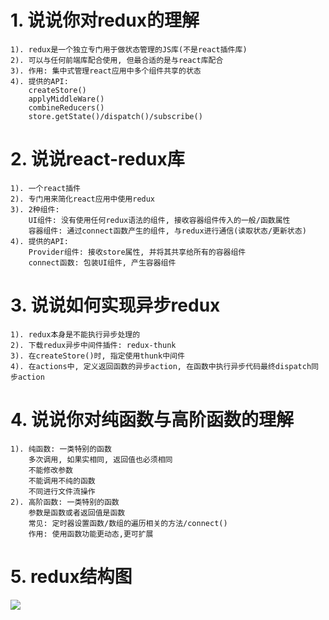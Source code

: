 # 1. 说说你对redux的理解
	1). redux是一个独立专门用于做状态管理的JS库(不是react插件库)
	2). 可以与任何前端库配合使用, 但最合适的是与react库配合
	3). 作用: 集中式管理react应用中多个组件共享的状态
	4). 提供的API:
		createStore()
		applyMiddleWare()
		combineReducers()
		store.getState()/dispatch()/subscribe()
	
# 2. 说说react-redux库
	1). 一个react插件
	2). 专门用来简化react应用中使用redux
	3). 2种组件:
		UI组件: 没有使用任何redux语法的组件, 接收容器组件传入的一般/函数属性
		容器组件: 通过connect函数产生的组件, 与redux进行通信(读取状态/更新状态)
	4). 提供的API:
		Provider组件: 接收store属性, 并将其共享给所有的容器组件
		connect函数: 包装UI组件, 产生容器组件

# 3. 说说如何实现异步redux
	1). redux本身是不能执行异步处理的
	2). 下载redux异步中间件插件: redux-thunk
	3). 在createStore()时, 指定使用thunk中间件
	4). 在actions中, 定义返回函数的异步action, 在函数中执行异步代码最终dispatch同步action

# 4. 说说你对纯函数与高阶函数的理解
	1). 纯函数: 一类特别的函数
		多次调用, 如果实相同, 返回值也必须相同
		不能修改参数
		不能调用不纯的函数
		不同进行文件流操作
	2). 高阶函数: 一类特别的函数
		参数是函数或者返回值是函数
		常见: 定时器设置函数/数组的遍历相关的方法/connect()
		作用: 使用函数功能更动态,更可扩展
		
# 5. redux结构图
![](https://i.imgur.com/IDGQZRq.png)


